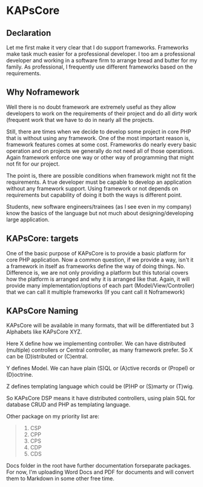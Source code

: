 KAPsCore
========

## Declaration ##
Let me first make it very clear that I do support frameworks. Frameworks make task much easier for a professional developer. I too am a professional developer and working in a software firm to arrange bread and butter for my family. As professional, I frequently use different frameworks based on the requirements.

## Why Noframework ##
Well there is no doubt framework are extremely useful as they allow developers to work on the requirements of their project and do all dirty work (frequent work that we have to do in nearly all the projects.

Still, there are times when we decide to develop some project in core PHP that is without using any framework. One of the most important reason is, framework features comes at some cost. Frameworks do nearly every basic operation and on projects we generally do not need all of those operations. Again framework enforce one way or other way of programming that might not fit for our project.

The point is, there are possible conditions when framework might not fit the requirements. A true developer must be capable to develop an application without any framework support. Using framework or not depends on requirements but capability of doing it both the ways is different point.

Students, new software engineers/trainees (as I see even in my company) know the basics of the language but not much about designing/developing large application.


## KAPsCore: targets ##
One of the basic purpose of KAPsCore is to provide a basic platform for core PHP application. Now a common question, if we provide a way, isn't it a framework in itself as frameworks define the way of doing things. No. Difference is, we are not only providing a platform but this tutorial covers how the platform is arranged and why it is arranged like that. Again, it will provide many implementation/options of each part (Model/View/Controller) that we can call it multiple frameworks (If you cant call it Noframework)

## KAPsCore Naming ##

KAPsCore will be available in many formats, that will be differentiated but 3 Alphabets like KAPsCore XYZ.

Here X define how we implementing controller. We can have distributed (multiple) controllers or Central controller, as many framework prefer. So X can be (D)istributed or (C)entral.

Y defines Model. We can have plain (S)QL or (A)ctive records or (Propel) or (D)octrine.

Z defines templating language which could be (P)HP or (S)marty or (T)wig.

So KAPsCore DSP means it have distributed controllers, using plain SQL for database CRUD and PHP as templating language.

Other package on my priority list are:
>1. CSP
>2. CPP
>3. CPS
>4. CDP
>5. CDS

Docs folder in the root have further documentation forseparate packages. For now, I'm uploading Word Docs and PDF for documents and will convert them to Markdown in some other free time.